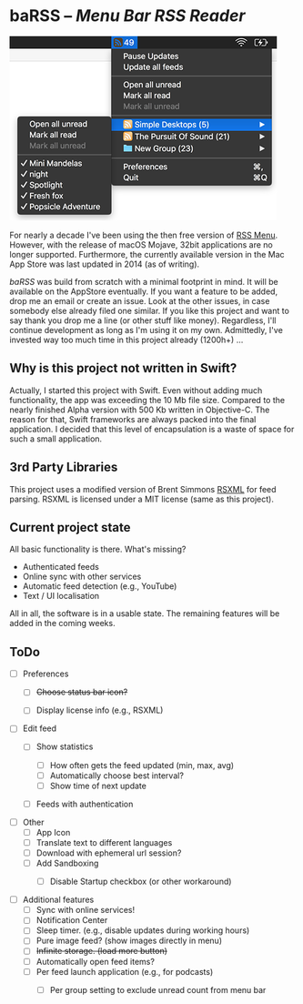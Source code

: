 # baRSS – *Menu Bar RSS Reader*

![screenshot](doc/screenshot.png)

For nearly a decade I've been using the then free version of [RSS Menu](https://itunes.apple.com/us/app/rss-menu/id423069534). However, with the release of macOS Mojave, 32bit applications are no longer supported. Furthermore, the currently available version in the Mac App Store was last updated in 2014 (as of writing).

*baRSS* was build from scratch with a minimal footprint in mind. It will be available on the AppStore eventually. If you want a feature to be added, drop me an email or create an issue. Look at the other issues, in case somebody else already filed one similar. If you like this project and want to say thank you drop me a line (or other stuff like money). Regardless, I'll continue development as long as I'm using it on my own. Admittedly, I've invested way too much time in this project already (1200h+) …


Why is this project not written in Swift?
-----------------------------------------

Actually, I started this project with Swift. Even without adding much functionality, the app was exceeding the 10 Mb file size. Compared to the nearly finished Alpha version with 500 Kb written in Objective-C. The reason for that, Swift frameworks are always packed into the final application. I decided that this level of encapsulation is a waste of space for such a small application.


3rd Party Libraries
-------------------

This project uses a modified version of Brent Simmons [RSXML](https://github.com/brentsimmons/RSXML) for feed parsing. RSXML is licensed under a MIT license (same as this project).


Current project state
---------------------

All basic functionality is there. What's missing? 

- Authenticated feeds
- Online sync with other services
- Automatic feed detection (e.g., YouTube)
- Text / UI localisation

All in all, the software is in a usable state. The remaining features will be added in the coming weeks.


ToDo
----

- [ ] Preferences
	- [ ] ~~Choose status bar icon?~~
	- [ ] Display license info (e.g., RSXML)


- [ ] Edit feed
	- [ ] Show statistics
		- [ ] How often gets the feed updated (min, max, avg)
		- [ ] Automatically choose best interval?
		- [ ] Show time of next update
	- [ ] Feeds with authentication


- [ ] Other
	- [ ] App Icon
	- [ ] Translate text to different languages
	- [ ] Download with ephemeral url session?
	- [ ] Add Sandboxing
		- [ ] Disable Startup checkbox (or other workaround)


- [ ] Additional features
	- [ ] Sync with online services!
	- [ ] Notification Center
	- [ ] Sleep timer. (e.g., disable updates during working hours)
	- [ ] Pure image feed? (show images directly in menu)
	- [ ] ~~Infinite storage. (load more button)~~
	- [ ] Automatically open feed items?
	- [ ] Per feed launch application (e.g., for podcasts)
		- [ ] Per group setting to exclude unread count from menu bar

